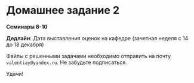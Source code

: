 # Домашнее задание 2
**Семинары 8-10**

**Дедлайн**: Дата выставления оценок на кафедре (зачетная неделя с 14 до 18 декабря)

Файлы с решенными задачами необходимо отправить на почту `valentiay@yandex.ru`. Не забудьте подписаться.

Удачи!
